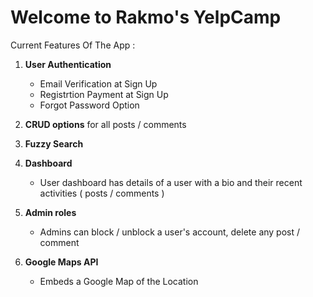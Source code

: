 # Welcome to Rakmo's YelpCamp

Current Features Of The App : 

1. **User Authentication**
    + Email Verification at Sign Up
    + Registrtion Payment at Sign Up
    + Forgot Password Option



3. **CRUD options** for all posts / comments

3. **Fuzzy Search** 

3. **Dashboard**
    + User dashboard has details of a user with a bio and their recent activities ( posts / comments )

2. **Admin roles**
    + Admins can block / unblock a user's account, delete any post / comment

4. **Google Maps API**
    + Embeds a Google Map of the Location
 

